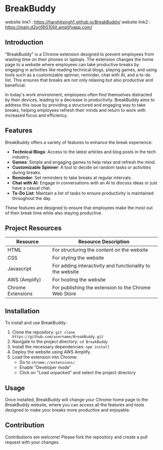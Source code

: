 # BreakBuddy
website link1 : https://harshitsingh1.github.io/BreakBuddy/
website link2 : https://main.d2onf8i510ljit.amplifyapp.com/

## Introduction

"BreakBuddy" is a Chrome extension designed to prevent employees from wasting time on their phones or laptops. The extension changes the home page to a website where employees can take productive breaks by engaging in activities like reading technical blogs, playing games, and using tools such as a customizable spinner, reminder, chat with AI, and a to-do list. This ensures that breaks are not only relaxing but also productive and beneficial.

In today's work environment, employees often find themselves distracted by their devices, leading to a decrease in productivity. BreakBuddy aims to address this issue by providing a structured and engaging way to take breaks, helping employees refresh their minds and return to work with increased focus and efficiency.

## Features

BreakBuddy offers a variety of features to enhance the break experience:
- **Technical Blogs**: Access to the latest articles and blog posts in the tech industry.
- **Games**: Simple and engaging games to help relax and refresh the mind.
- **Customizable Spinner**: A tool to decide on random tasks or activities during breaks.
- **Reminder**: Set reminders to take breaks at regular intervals.
- **Chat with AI**: Engage in conversations with an AI to discuss ideas or just have a casual chat.
- **To-Do List**: Maintain a list of tasks to ensure productivity is maintained throughout the day.

These features are designed to ensure that employees make the most out of their break time while also staying productive.

## Project Resources

| Resource         | Resource Description                                         |
|------------------|---------------------------------------------------------------|
| HTML             | For structuring the content on the website                    |
| CSS              | For styling the website                                       |
| Javascript       | For adding interactivity and functionality to the website     |
| AWS (Amplify)    | For hosting the website                                       |
| Chrome Extensions| For publishing the extension to the Chrome Web Store          |

## Installation

To install and use BreakBuddy:
1. Clone the repository: `git clone https://github.com/username/BreakBuddy.git`
2. Navigate to the project directory: `cd BreakBuddy`
3. Install the necessary dependencies: `npm install`
4. Deploy the website using AWS Amplify.
5. Load the extension into Chrome:
   - Go to `chrome://extensions/`
   - Enable "Developer mode"
   - Click on "Load unpacked" and select the project directory

## Usage

Once installed, BreakBuddy will change your Chrome home page to the BreakBuddy website, where you can access all the features and tools designed to make your breaks more productive and enjoyable.

## Contribution

Contributions are welcome! Please fork the repository and create a pull request with your changes.

